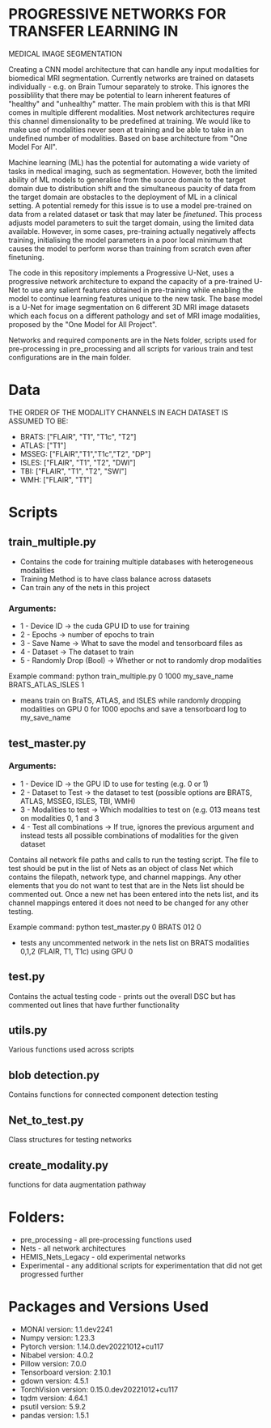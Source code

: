 # PROGRESSIVE NETWORKS FOR TRANSFER LEARNING IN
MEDICAL IMAGE SEGMENTATION

Creating a CNN model architecture that can handle any input modalities for biomedical MRI segmentation. Currently networks are trained on datasets individually - e.g. on Brain Tumour separately to stroke. This ignores the possiblility that there may be potential to learn inherent features of "healthy" and "unhealthy" matter. The main problem with this is that MRI comes in multiple different modalities. Most network architectures require this channel dimensionality to be predefined at training. We would like to make use of modalities never seen at training and be able to take in an undefined number of modalities.
Based on base architecture from "One Model For All".

Machine learning (ML) has the potential for automating a wide variety of tasks in medical imaging, such as segmentation.
However, both the limited ability of ML models to generalise from the source domain to the target domain due to distribution shift and the simultaneous paucity of data from the target domain are obstacles to the deployment of ML in a clinical setting. 
A potential remedy for this issue is to use a model pre-trained on data from a related dataset or task that may later be *finetuned*.
This process adjusts model parameters to suit the target domain, using the limited data available. 
However, in some cases, pre-training actually negatively affects training, initialising the model parameters in a poor local minimum that causes the model to perform worse than training from scratch even after finetuning.

The code in this repository implements a Progressive U-Net, uses a progressive network architecture to expand the capacity of a pre-trained U-Net to use any salient features obtained in pre-training while enabling the model to continue learning features unique to the new task.
The base model is a U-Net for image segmentation on 6 different 3D MRI image datasets which each focus on a different pathology and set of MRI image modalities, proposed by the "One Model for All Project".

Networks and required components are in the Nets folder, scripts used for pre-processing in pre_processing and all scripts for various train and test configurations are in the main folder.

# Data
THE ORDER OF THE MODALITY CHANNELS IN EACH DATASET IS ASSUMED TO BE:
* BRATS: ["FLAIR", "T1", "T1c", "T2"]
* ATLAS: ["T1"]
* MSSEG: ["FLAIR","T1","T1c","T2", "DP"]
* ISLES: ["FLAIR", "T1", "T2", "DWI"]
* TBI: ["FLAIR", "T1", "T2", "SWI"]
* WMH: ["FLAIR", "T1"]

# Scripts
## train_multiple.py
- Contains the code for training multiple databases with heterogeneous modalities
- Training Method is to have class balance across datasets
- Can train any of the nets in this project

### Arguments:
* 1 - Device ID -> the cuda GPU ID to use for training
* 2 - Epochs -> number of epochs to train
* 3 - Save Name -> What to save the model and tensorboard files as
* 4 - Dataset -> The dataset to train
* 5 - Randomly Drop (Bool) -> Whether or not to randomly drop modalities

Example command:
python train_multiple.py 0 1000 my_save_name BRATS_ATLAS_ISLES 1
* means train on BraTS, ATLAS, and ISLES while randomly dropping modalities on GPU 0 for 1000 epochs and save a tensorboard log to my_save_name

## test_master.py 
### Arguments:
* 1 - Device ID -> the GPU ID to use for testing (e.g. 0 or 1)
* 2 - Dataset to Test -> the dataset to test (possible options are BRATS, ATLAS, MSSEG, ISLES, TBI, WMH)
* 3 - Modalities to test -> Which modalities to test on (e.g. 013 means test on modalities 0, 1 and 3
* 4 - Test all combinations -> If true, ignores the previous argument and instead tests all possible combinations of modalities for the given dataset

Contains all network file paths and calls to run the testing script. The file to test should be put in the list of Nets as an object of class Net which contains the filepath, network type, and channel mappings. Any other elements that you do not want to test that are in the Nets list should be commented out. Once a new net has been entered into the nets list, and its channel mappings entered it does not need to be changed for any other testing.

Example command:
python test_master.py 0 BRATS 012 0
* tests any uncommented network in the nets list on BRATS modalities 0,1,2 (FLAIR, T1, T1c) using GPU 0

## test.py 
Contains the actual testing code - prints out the overall DSC but has commented out lines that have further functionality

## utils.py 
Various functions used across scripts

## blob detection.py 
Contains functions for connected component detection testing

## Net_to_test.py 
Class structures for testing networks

## create_modality.py 
functions for data augmentation pathway

# Folders:
* pre_processing - all pre-processing functions used
* Nets - all network architectures
* HEMIS_Nets_Legacy - old experimental networks 
* Experimental - any additional scripts for experimentation that did not get progressed further

# Packages and Versions Used
* MONAI version: 1.1.dev2241
* Numpy version: 1.23.3
* Pytorch version: 1.14.0.dev20221012+cu117
* Nibabel version: 4.0.2
* Pillow version: 7.0.0
* Tensorboard version: 2.10.1
* gdown version: 4.5.1
* TorchVision version: 0.15.0.dev20221012+cu117
* tqdm version: 4.64.1
* psutil version: 5.9.2
* pandas version: 1.5.1
